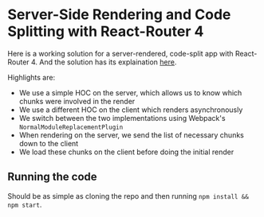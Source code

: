 # Server-Side Rendering and Code Splitting with React-Router 4
Here is a working solution for a server-rendered, code-split app with React-Router 4. And the solution has its explaination [here](https://blog.emilecantin.com/web/react/javascript/2017/05/16/ssr-react-router-4-webpack-code-split.html).

Highlights are:

- We use a simple HOC on the server, which allows us to know which chunks were involved in the render
- We use a different HOC on the client which renders asynchronously
- We switch between the two implementations using Webpack's `NormalModuleReplacementPlugin`
- When rendering on the server, we send the list of necessary chunks down to the client
- We load these chunks on the client before doing the initial render

## Running the code

Should be as simple as cloning the repo and then running `npm install && npm start`.

